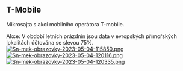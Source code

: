 ## T-Mobile

Mikrosajta s akcí mobilního operátora T-mobile.

Akce: V období letních prázdnin jsou data v evropských přímořských lokalitách účtována se slevou 75%.
[![Sn-mek-obrazovky-2023-05-04-115850.png](https://i.postimg.cc/5tt6h2zz/Sn-mek-obrazovky-2023-05-04-115850.png)](https://postimg.cc/87qpWDtk)
[![Sn-mek-obrazovky-2023-05-04-120116.png](https://i.postimg.cc/MHJZp6nd/Sn-mek-obrazovky-2023-05-04-120116.png)](https://postimg.cc/47wR8Tb9)
[![Sn-mek-obrazovky-2023-05-04-120335.png](https://i.postimg.cc/FHHrRnK5/Sn-mek-obrazovky-2023-05-04-120335.png)](https://postimg.cc/9rs5gbTJ)

